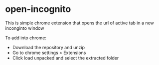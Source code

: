 # open-incognito

This is simple chrome extension that opens the url of active tab in a new inconginto window

To add into chrome:
- Download the repository and unzip
- Go to chrome settings > Extensions
- Click load unpacked and select the extracted folder
